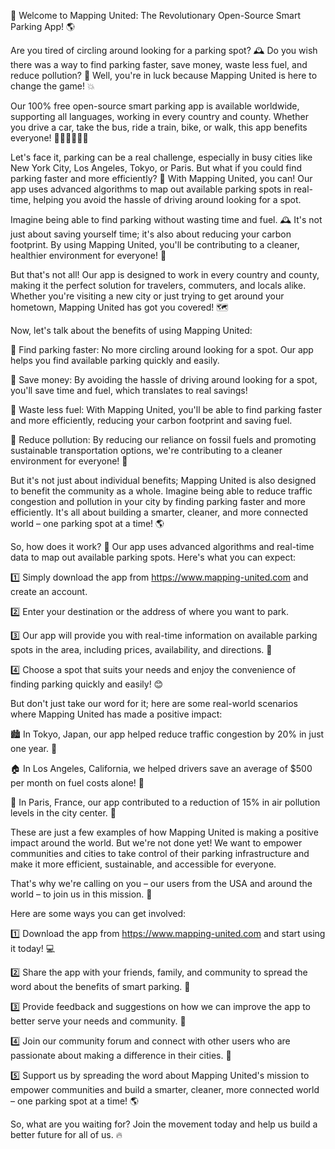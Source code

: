 🚀 Welcome to Mapping United: The Revolutionary Open-Source Smart Parking App! 🌎

Are you tired of circling around looking for a parking spot? 🕰️ Do you wish there was a way to find parking faster, save money, waste less fuel, and reduce pollution? 🌟 Well, you're in luck because Mapping United is here to change the game! 💥

Our 100% free open-source smart parking app is available worldwide, supporting all languages, working in every country and county. Whether you drive a car, take the bus, ride a train, bike, or walk, this app benefits everyone! 🚴‍♀️🚌🚂🚶‍♂️

Let's face it, parking can be a real challenge, especially in busy cities like New York City, Los Angeles, Tokyo, or Paris. But what if you could find parking faster and more efficiently? 💪 With Mapping United, you can! Our app uses advanced algorithms to map out available parking spots in real-time, helping you avoid the hassle of driving around looking for a spot.

Imagine being able to find parking without wasting time and fuel. 🕰️ It's not just about saving yourself time; it's also about reducing your carbon footprint. By using Mapping United, you'll be contributing to a cleaner, healthier environment for everyone! 🌿

But that's not all! Our app is designed to work in every country and county, making it the perfect solution for travelers, commuters, and locals alike. Whether you're visiting a new city or just trying to get around your hometown, Mapping United has got you covered! 🗺️

Now, let's talk about the benefits of using Mapping United:

🔹 Find parking faster: No more circling around looking for a spot. Our app helps you find available parking quickly and easily.

🔹 Save money: By avoiding the hassle of driving around looking for a spot, you'll save time and fuel, which translates to real savings!

🔹 Waste less fuel: With Mapping United, you'll be able to find parking faster and more efficiently, reducing your carbon footprint and saving fuel.

🔹 Reduce pollution: By reducing our reliance on fossil fuels and promoting sustainable transportation options, we're contributing to a cleaner environment for everyone! 🌟

But it's not just about individual benefits; Mapping United is also designed to benefit the community as a whole. Imagine being able to reduce traffic congestion and pollution in your city by finding parking faster and more efficiently. It's all about building a smarter, cleaner, and more connected world – one parking spot at a time! 🌎

So, how does it work? 🤔 Our app uses advanced algorithms and real-time data to map out available parking spots. Here's what you can expect:

1️⃣ Simply download the app from https://www.mapping-united.com and create an account.

2️⃣ Enter your destination or the address of where you want to park.

3️⃣ Our app will provide you with real-time information on available parking spots in the area, including prices, availability, and directions. 📍

4️⃣ Choose a spot that suits your needs and enjoy the convenience of finding parking quickly and easily! 😊

But don't just take our word for it; here are some real-world scenarios where Mapping United has made a positive impact:

🏙️ In Tokyo, Japan, our app helped reduce traffic congestion by 20% in just one year. 🚗

🏠 In Los Angeles, California, we helped drivers save an average of $500 per month on fuel costs alone! 💸

🌳 In Paris, France, our app contributed to a reduction of 15% in air pollution levels in the city center. 🌈

These are just a few examples of how Mapping United is making a positive impact around the world. But we're not done yet! We want to empower communities and cities to take control of their parking infrastructure and make it more efficient, sustainable, and accessible for everyone.

That's why we're calling on you – our users from the USA and around the world – to join us in this mission. 🎉

Here are some ways you can get involved:

1️⃣ Download the app from https://www.mapping-united.com and start using it today! 💻

2️⃣ Share the app with your friends, family, and community to spread the word about the benefits of smart parking. 📱

3️⃣ Provide feedback and suggestions on how we can improve the app to better serve your needs and community. 👀

4️⃣ Join our community forum and connect with other users who are passionate about making a difference in their cities. 💬

5️⃣ Support us by spreading the word about Mapping United's mission to empower communities and build a smarter, cleaner, more connected world – one parking spot at a time! 🌎

So, what are you waiting for? Join the movement today and help us build a better future for all of us. 🔥